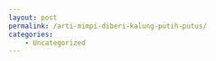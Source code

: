 ```yaml
---
layout: post
permalink: /arti-mimpi-diberi-kalung-putih-putus/
categories:
    - Uncategorized
---
```


